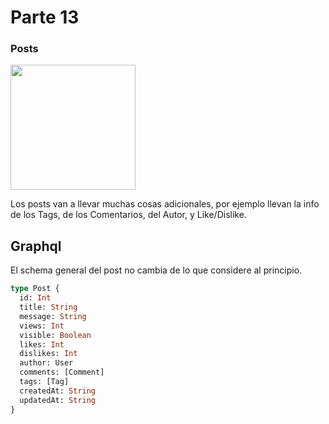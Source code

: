 # Parte 13
### Posts

<img src="" width="200">

Los posts van a llevar muchas cosas adicionales, por ejemplo llevan la info de los Tags, de los Comentarios, del Autor, y Like/Dislike.

## Graphql

El schema general del post no cambia de lo que considere al principio.

```graphql
type Post {
  id: Int
  title: String
  message: String
  views: Int
  visible: Boolean
  likes: Int
  dislikes: Int
  author: User
  comments: [Comment]
  tags: [Tag]
  createdAt: String
  updatedAt: String
}
```

